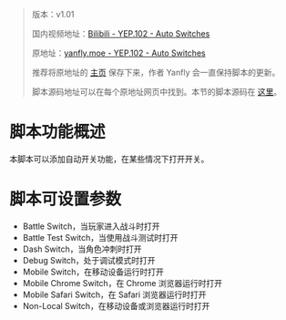 > 版本：v1.01
>
> 国内视频地址：[Bilibili - YEP.102 - Auto Switches](https://www.bilibili.com/video/av3174787/#page=107)
>
> 原地址：[yanfly.moe - YEP.102 - Auto Switches](http://yanfly.moe/2016/05/20/yep-102-auto-switches-rpg-maker-mv/)
> 
> 推荐将原地址的 [主页](http://yanfly.moe/yep/) 保存下来，作者 Yanfly 会一直保持脚本的更新。
> 
> 脚本源码地址可以在每个原地址网页中找到。本节的脚本源码在 [这里](https://www.dropbox.com/s/bkajh6taqlk7jwp/YEP_AutoSwitches.js?dl=0)。

# 脚本功能概述

本脚本可以添加自动开关功能，在某些情况下打开开关。

# 脚本可设置参数

- Battle Switch，当玩家进入战斗时打开
- Battle Test Switch，当使用战斗测试时打开
- Dash Switch，当角色冲刺时打开
- Debug Switch，处于调试模式时打开
- Mobile Switch，在移动设备运行时打开
- Mobile Chrome Switch，在 Chrome 浏览器运行时打开
- Mobile Safari Switch，在 Safari 浏览器运行时打开
- Non-Local Switch，在移动设备或浏览器运行时打开
